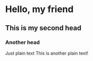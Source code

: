 # Hello, my friend

## This is my second head

### Another head

Just plain text
This is another plain text!
